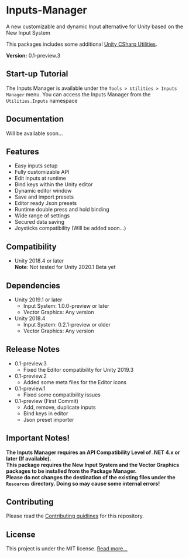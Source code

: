# Inputs-Manager
A new customizable and dynamic Input alternative for Unity based on the New Input System

This packages includes some additional [Unity CSharp Utilities](https://www.github.com/mediamax07/Unity-CSharp-Utilities).

**Version:** 0.1-preview.3

## Start-up Tutorial
The Inputs Manager is available under the `Tools > Utilities > Inputs Manager` menu.
You can access the Inputs Manager from the `Utilities.Inputs` namespace

## Documentation
Will be available soon...

## Features
- Easy inputs setup
- Fully customizable API
- Edit inputs at runtime
- Bind keys within the Unity editor
- Dynamic editor window
- Save and import presets
- Editor ready Json presets
- Runtime double press and hold binding
- Wide range of settings
- Secured data saving
- Joysticks compatibility (Will be added soon...)

## Compatibility
- Unity 2018.4 or later<br/>
<b>Note</b>: Not tested for Unity 2020.1 Beta yet

## Dependencies
- Unity 2019.1 or later
	- Input System: 1.0.0-preview or later
	- Vector Graphics: Any version
- Unity 2018.4
	- Input System: 0.2.1-preview or older
	- Vector Graphics: Any version

## Release Notes
- 0.1-preview.3
	- Fixed the Editor compatibility for Unity 2019.3
- 0.1-preview.2
	- Added some meta files for the Editor icons
- 0.1-preview.1
	- Fixed some compatibility issues
- 0.1-preview (First Commit)<br/>
	- Add, remove, duplicate inputs
	- Bind keys in editor
	- Json preset importer

## Important Notes!
**The Inputs Manager requires an API Compatibility Level of .NET 4.x or later (If available).<br/>
This package requires the New Input System and the Vector Graphics packages to be installed from the Package Manager.<br/>
Please do not changes the destination of the existing files under the `Resources` directory. Doing so may cause some internal errors!**

## Contributing
Please read the [Contributing guidlines](https://github.com/mediamax07/Inputs-Manager/blob/master/CONTRIBUTING.md) for this repository.

## License
This project is under the MIT license. [Read more...](https://github.com/mediamax07/Inputs-Manager/blob/master/LICENSE.md)
